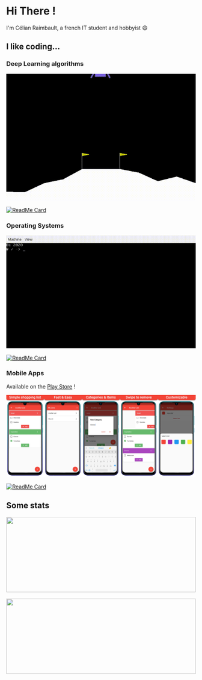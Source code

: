# Hi There !
I'm Célian Raimbault, a french IT student and hobbyist 😄

## I like coding...
### Deep Learning algorithms
![PyTorch-Collections](res/pytorch_collections.gif)

[![ReadMe Card](https://github-readme-stats.vercel.app/api/pin/?username=Cc618&repo=PyTorch-Collections&theme=buefy)](https://github.com/Cc618/PyTorch-Collections)


### Operating Systems
![Os2020](res/os2020.gif)

[![ReadMe Card](https://github-readme-stats.vercel.app/api/pin/?username=Cc618&repo=Os2020&theme=buefy)](https://github.com/Cc618/Os2020)

### Mobile Apps
Available on the [Play Store](https://play.google.com/store/apps/details?id=com.cc.quick_shop) !

![Quick-Shop](res/quick_shop.jpg)

[![ReadMe Card](https://github-readme-stats.vercel.app/api/pin/?username=Cc618&repo=Quick-Shop&theme=buefy)](https://github.com/Cc618/Quick-Shop)




<!-- TODO : https://github.com/Cc618/Up-Lang -->
<!-- TODO : Add link -->

## Some stats
<a href="https://github.com/anuraghazra/github-readme-stats" title="Go to Source"><img width="100%" height="200" src="https://github-readme-stats.vercel.app/api?username=Cc618&show_icons=true&count_private=true&theme=buefy"></a>


<a href="https://github.com/anuraghazra/github-readme-stats" title="Go to Source"><img width="100%" height="200" src="https://github-readme-stats.vercel.app/api/top-langs/?username=Cc618&exclude_repo=Deadly-Science&hide=C%23,ASP,HTML,GDScript&layout=compact&langs_count=10&theme=buefy"></a>
